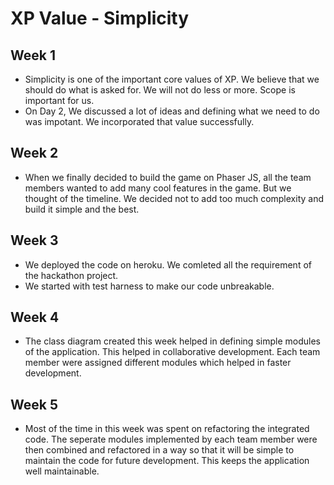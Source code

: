 # XP Value - Simplicity

## Week 1

* Simplicity is one of the important core values of XP.  We believe that we should do what is asked for. We will not do less or more. 
Scope is important for us. 
* On Day 2, We discussed a lot of ideas and defining what we need to do was impotant. We incorporated that value successfully.


## Week 2

* When we finally decided to build the game on Phaser JS, all the team members wanted to add many cool features in the game. But we thought of the timeline. We decided not to add too much complexity and build it simple and the best.

## Week 3

*  We deployed the code on heroku. We comleted all the requirement of the hackathon project.
* We started with test harness to make our code unbreakable.

## Week 4 

* The class diagram created this week helped in defining simple modules of the application. This helped in collaborative development. Each team member were assigned different modules which helped in faster development.

## Week 5

* Most of the time in this week was spent on refactoring the integrated code. The seperate modules implemented by each team member were then combined and refactored in a way so that it will be simple to maintain the code for future development. This keeps the application well maintainable.
